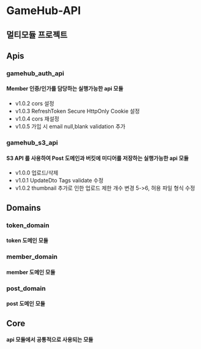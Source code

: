 # GameHub-API
## 멀티모듈 프로젝트

## Apis 
### gamehub_auth_api
#### Member 인증/인가를 담당하는 실행가능한 api 모듈
- v1.0.2 cors 설정
- v1.0.3 RefreshToken Secure HttpOnly Cookie 설정
- v1.0.4 cors 재설정
- v1.0.5 가입 시 email null,blank validation 추가 

### gamehub_s3_api
#### S3 API 를 사용하여 Post 도메인과 버킷에 미디어를 저장하는 실행가능한 api 모듈
- v1.0.0 업로드/삭제
- v1.0.1 UpdateDto Tags validate 수정
- v1.0.2 thumbnail 추가로 인한 업로드 제한 개수 변경 5->6, 허용 파일 형식 수정

## Domains 
### token_domain
#### token 도메인 모듈
### member_domain 
#### member 도메인 모듈 
### post_domain
#### post 도메인 모듈

## Core
#### api 모듈에서 공통적으로 사용되는 모듈
